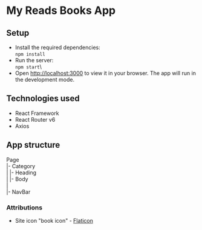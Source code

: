 # My Reads Books App

## Setup

- Install the required dependencies:\
  `npm install`
- Run the server:\
  `npm start`\
- Open [http://localhost:3000](http://localhost:3000) to view it in your browser.
The app will run in the development mode.

## Technologies used

- React Framework
- React Router v6
- Axios

## App structure

Page\
|- Category\
| |- Heading\
| |- Body\
|  
|- NavBar

### Attributions

- Site icon "book icon" - [Flaticon]("https://www.flaticon.com/free-icons/book")
